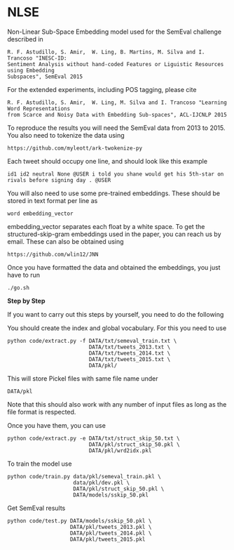 NLSE
====
Non-Linear Sub-Space Embedding model used for the SemEval challenge described
in

    R. F. Astudillo, S. Amir,  W. Ling, B. Martins, M. Silva and I. Trancoso "INESC-ID: 
    Sentiment Analysis without hand-coded Features or Liguistic Resources using Embedding 
    Subspaces", SemEval 2015
    
For the extended experiments, including POS tagging, please cite

    R. F. Astudillo, S. Amir,  W. Ling, M. Silva and I. Trancoso "Learning Word Representations 
    from Scarce and Noisy Data with Embedding Sub-spaces", ACL-IJCNLP 2015

To reproduce the results you will need the SemEval data from 2013 to 2015. You also 
need to tokenize the data using

    https://github.com/myleott/ark-twokenize-py

Each tweet should occupy one line, and should look like this example

    id1 id2 neutral None @USER i told you shane would get his 5th-star on rivals before signing day . @USER

You will also need to use some pre-trained embeddings. These should be stored in text
format per line as

    word embedding_vector

embedding_vector separates each float by a white space. To get the
structured-skip-gram embeddings used in the paper, you can reach us by email. 
These can also be obtained using 

    https://github.com/wlin12/JNN

Once you have formatted the data and obtained the embeddings, you just have to run 

    ./go.sh

**Step by Step**

If you want to carry out this steps by yourself, you need to do the following

You should create the index and global vocabulary. For this you need to use

    python code/extract.py -f DATA/txt/semeval_train.txt \
                              DATA/txt/tweets_2013.txt \
                              DATA/txt/tweets_2014.txt \
                              DATA/txt/tweets_2015.txt \
                              DATA/pkl/ 

This will store Pickel files with same file name under 

    DATA/pkl

Note that this should also work with any number of input files as long as the
file format is respected.

Once you have
them, you can use

    python code/extract.py -e DATA/txt/struct_skip_50.txt \
                              DATA/pkl/struct_skip_50.pkl \
                              DATA/pkl/wrd2idx.pkl

To train the model use

    python code/train.py data/pkl/semeval_train.pkl \
                         data/pkl/dev.pkl \
                         DATA/pkl/struct_skip_50.pkl \
                         DATA/models/sskip_50.pkl

Get SemEval results

    python code/test.py DATA/models/sskip_50.pkl \
                        DATA/pkl/tweets_2013.pkl \
                        DATA/pkl/tweets_2014.pkl \
                        DATA/pkl/tweets_2015.pkl
